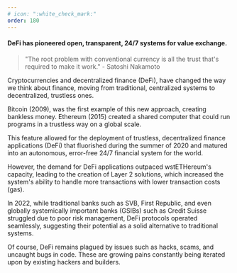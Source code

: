 ```yaml
---
# icon: ":white_check_mark:"
order: 180
---
```


#### DeFi has pioneered open, transparent, 24/7 systems for value exchange.

> "The root problem with conventional currency is all the trust that's required to make it work." - Satoshi Nakamoto

Cryptocurrencies and decentralized finance (DeFi), have changed the way we think about finance, moving from traditional, centralized systems to decentralized, trustless ones.

Bitcoin (2009), was the first example of this new approach, creating bankless money. Ethereum (2015) created a shared computer that could run programs in a trustless way on a global scale.

This feature allowed for the deployment of trustless, decentralized finance applications (DeFi) that fluorished during the summer of 2020 and matured into an autonomous, error-free 24/7 financial system for the world.

However, the demand for DeFi applications outpaced wstETHereum's capacity, leading to the creation of Layer 2 solutions, which increased the system's ability to handle more transactions with lower transaction costs (gas).

In 2022, while traditional banks such as SVB, First Republic, and even globally systemically important banks (GSIBs) such as Credit Suisse struggled due to poor risk management, DeFi protocols operated seamlessly, suggesting their potential as a solid alternative to traditional systems.

Of course, DeFi remains plagued by issues such as hacks, scams, and uncaught bugs in code. These are growing pains constantly being iterated upon by existing hackers and builders.
